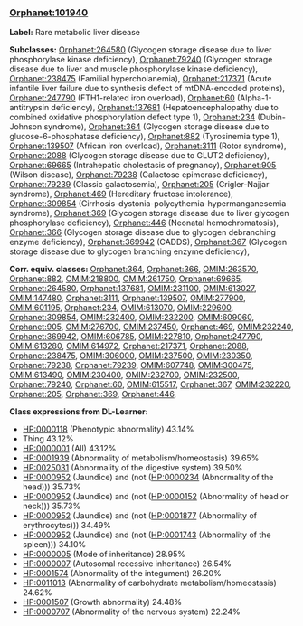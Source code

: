 
### [Orphanet:101940](http://www.orpha.net/ORDO/Orphanet_101940)
**Label:** Rare metabolic liver disease

**Subclasses:** [Orphanet:264580](http://www.orpha.net/ORDO/Orphanet_264580) (Glycogen storage disease due to liver phosphorylase kinase deficiency), [Orphanet:79240](http://www.orpha.net/ORDO/Orphanet_79240) (Glycogen storage disease due to liver and muscle phosphorylase kinase deficiency), [Orphanet:238475](http://www.orpha.net/ORDO/Orphanet_238475) (Familial hypercholanemia), [Orphanet:217371](http://www.orpha.net/ORDO/Orphanet_217371) (Acute infantile liver failure due to synthesis defect of mtDNA-encoded proteins), [Orphanet:247790](http://www.orpha.net/ORDO/Orphanet_247790) (FTH1-related iron overload), [Orphanet:60](http://www.orpha.net/ORDO/Orphanet_60) (Alpha-1-antitrypsin deficiency), [Orphanet:137681](http://www.orpha.net/ORDO/Orphanet_137681) (Hepatoencephalopathy due to combined oxidative phosphorylation defect type 1), [Orphanet:234](http://www.orpha.net/ORDO/Orphanet_234) (Dubin-Johnson syndrome), [Orphanet:364](http://www.orpha.net/ORDO/Orphanet_364) (Glycogen storage disease due to glucose-6-phosphatase deficiency), [Orphanet:882](http://www.orpha.net/ORDO/Orphanet_882) (Tyrosinemia type 1), [Orphanet:139507](http://www.orpha.net/ORDO/Orphanet_139507) (African iron overload), [Orphanet:3111](http://www.orpha.net/ORDO/Orphanet_3111) (Rotor syndrome), [Orphanet:2088](http://www.orpha.net/ORDO/Orphanet_2088) (Glycogen storage disease due to GLUT2 deficiency), [Orphanet:69665](http://www.orpha.net/ORDO/Orphanet_69665) (Intrahepatic cholestasis of pregnancy), [Orphanet:905](http://www.orpha.net/ORDO/Orphanet_905) (Wilson disease), [Orphanet:79238](http://www.orpha.net/ORDO/Orphanet_79238) (Galactose epimerase deficiency), [Orphanet:79239](http://www.orpha.net/ORDO/Orphanet_79239) (Classic galactosemia), [Orphanet:205](http://www.orpha.net/ORDO/Orphanet_205) (Crigler-Najjar syndrome), [Orphanet:469](http://www.orpha.net/ORDO/Orphanet_469) (Hereditary fructose intolerance), [Orphanet:309854](http://www.orpha.net/ORDO/Orphanet_309854) (Cirrhosis-dystonia-polycythemia-hypermanganesemia syndrome), [Orphanet:369](http://www.orpha.net/ORDO/Orphanet_369) (Glycogen storage disease due to liver glycogen phosphorylase deficiency), [Orphanet:446](http://www.orpha.net/ORDO/Orphanet_446) (Neonatal hemochromatosis), [Orphanet:366](http://www.orpha.net/ORDO/Orphanet_366) (Glycogen storage disease due to glycogen debranching enzyme deficiency), [Orphanet:369942](http://www.orpha.net/ORDO/Orphanet_369942) (CADDS), [Orphanet:367](http://www.orpha.net/ORDO/Orphanet_367) (Glycogen storage disease due to glycogen branching enzyme deficiency), 

**Corr. equiv. classes:** [Orphanet:364](http://www.orpha.net/ORDO/Orphanet_364), [Orphanet:366](http://www.orpha.net/ORDO/Orphanet_366), [OMIM:263570](http://purl.obolibrary.org/obo/OMIM_263570), [Orphanet:882](http://www.orpha.net/ORDO/Orphanet_882), [OMIM:218800](http://purl.obolibrary.org/obo/OMIM_218800), [OMIM:261750](http://purl.obolibrary.org/obo/OMIM_261750), [Orphanet:69665](http://www.orpha.net/ORDO/Orphanet_69665), [Orphanet:264580](http://www.orpha.net/ORDO/Orphanet_264580), [Orphanet:137681](http://www.orpha.net/ORDO/Orphanet_137681), [OMIM:231100](http://purl.obolibrary.org/obo/OMIM_231100), [OMIM:613027](http://purl.obolibrary.org/obo/OMIM_613027), [OMIM:147480](http://purl.obolibrary.org/obo/OMIM_147480), [Orphanet:3111](http://www.orpha.net/ORDO/Orphanet_3111), [Orphanet:139507](http://www.orpha.net/ORDO/Orphanet_139507), [OMIM:277900](http://purl.obolibrary.org/obo/OMIM_277900), [OMIM:601195](http://purl.obolibrary.org/obo/OMIM_601195), [Orphanet:234](http://www.orpha.net/ORDO/Orphanet_234), [OMIM:613070](http://purl.obolibrary.org/obo/OMIM_613070), [OMIM:229600](http://purl.obolibrary.org/obo/OMIM_229600), [Orphanet:309854](http://www.orpha.net/ORDO/Orphanet_309854), [OMIM:232400](http://purl.obolibrary.org/obo/OMIM_232400), [OMIM:232200](http://purl.obolibrary.org/obo/OMIM_232200), [OMIM:609060](http://purl.obolibrary.org/obo/OMIM_609060), [Orphanet:905](http://www.orpha.net/ORDO/Orphanet_905), [OMIM:276700](http://purl.obolibrary.org/obo/OMIM_276700), [OMIM:237450](http://purl.obolibrary.org/obo/OMIM_237450), [Orphanet:469](http://www.orpha.net/ORDO/Orphanet_469), [OMIM:232240](http://purl.obolibrary.org/obo/OMIM_232240), [Orphanet:369942](http://www.orpha.net/ORDO/Orphanet_369942), [OMIM:606785](http://purl.obolibrary.org/obo/OMIM_606785), [OMIM:227810](http://purl.obolibrary.org/obo/OMIM_227810), [Orphanet:247790](http://www.orpha.net/ORDO/Orphanet_247790), [OMIM:613280](http://purl.obolibrary.org/obo/OMIM_613280), [OMIM:614972](http://purl.obolibrary.org/obo/OMIM_614972), [Orphanet:217371](http://www.orpha.net/ORDO/Orphanet_217371), [Orphanet:2088](http://www.orpha.net/ORDO/Orphanet_2088), [Orphanet:238475](http://www.orpha.net/ORDO/Orphanet_238475), [OMIM:306000](http://purl.obolibrary.org/obo/OMIM_306000), [OMIM:237500](http://purl.obolibrary.org/obo/OMIM_237500), [OMIM:230350](http://purl.obolibrary.org/obo/OMIM_230350), [Orphanet:79238](http://www.orpha.net/ORDO/Orphanet_79238), [Orphanet:79239](http://www.orpha.net/ORDO/Orphanet_79239), [OMIM:607748](http://purl.obolibrary.org/obo/OMIM_607748), [OMIM:300475](http://purl.obolibrary.org/obo/OMIM_300475), [OMIM:613490](http://purl.obolibrary.org/obo/OMIM_613490), [OMIM:230400](http://purl.obolibrary.org/obo/OMIM_230400), [OMIM:232700](http://purl.obolibrary.org/obo/OMIM_232700), [OMIM:232500](http://purl.obolibrary.org/obo/OMIM_232500), [Orphanet:79240](http://www.orpha.net/ORDO/Orphanet_79240), [Orphanet:60](http://www.orpha.net/ORDO/Orphanet_60), [OMIM:615517](http://purl.obolibrary.org/obo/OMIM_615517), [Orphanet:367](http://www.orpha.net/ORDO/Orphanet_367), [OMIM:232220](http://purl.obolibrary.org/obo/OMIM_232220), [Orphanet:205](http://www.orpha.net/ORDO/Orphanet_205), [Orphanet:369](http://www.orpha.net/ORDO/Orphanet_369), [Orphanet:446](http://www.orpha.net/ORDO/Orphanet_446), 

**Class expressions from DL-Learner:**

- [HP:0000118](http://purl.obolibrary.org/obo/HP_0000118) (Phenotypic abnormality) 43.14%
- Thing 43.12%
- [HP:0000001](http://purl.obolibrary.org/obo/HP_0000001) (All) 43.12%
- [HP:0001939](http://purl.obolibrary.org/obo/HP_0001939) (Abnormality of metabolism/homeostasis) 39.65%
- [HP:0025031](http://purl.obolibrary.org/obo/HP_0025031) (Abnormality of the digestive system) 39.50%
- [HP:0000952](http://purl.obolibrary.org/obo/HP_0000952) (Jaundice) and (not ([HP:0000234](http://purl.obolibrary.org/obo/HP_0000234) (Abnormality of the head))) 35.73%
- [HP:0000952](http://purl.obolibrary.org/obo/HP_0000952) (Jaundice) and (not ([HP:0000152](http://purl.obolibrary.org/obo/HP_0000152) (Abnormality of head or neck))) 35.73%
- [HP:0000952](http://purl.obolibrary.org/obo/HP_0000952) (Jaundice) and (not ([HP:0001877](http://purl.obolibrary.org/obo/HP_0001877) (Abnormality of erythrocytes))) 34.49%
- [HP:0000952](http://purl.obolibrary.org/obo/HP_0000952) (Jaundice) and (not ([HP:0001743](http://purl.obolibrary.org/obo/HP_0001743) (Abnormality of the spleen))) 34.10%
- [HP:0000005](http://purl.obolibrary.org/obo/HP_0000005) (Mode of inheritance) 28.95%
- [HP:0000007](http://purl.obolibrary.org/obo/HP_0000007) (Autosomal recessive inheritance) 26.54%
- [HP:0001574](http://purl.obolibrary.org/obo/HP_0001574) (Abnormality of the integument) 26.20%
- [HP:0011013](http://purl.obolibrary.org/obo/HP_0011013) (Abnormality of carbohydrate metabolism/homeostasis) 24.62%
- [HP:0001507](http://purl.obolibrary.org/obo/HP_0001507) (Growth abnormality) 24.48%
- [HP:0000707](http://purl.obolibrary.org/obo/HP_0000707) (Abnormality of the nervous system) 22.24%



